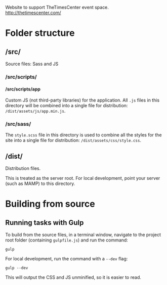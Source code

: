 Website to support TheTimesCenter event space. http://thetimescenter.com/

# Folder structure

## /src/

Source files: Sass and JS

### /src/scripts/
#### /src/scripts/app

Custom JS (not third-party libraries) for the application. All `.js` files in this directory will be combined into a single file for distribution: `/dist/assets/js/app.min.js`.

### /src/sass/

The `style.scss` file in this directory is used to combine all the styles for the site into a single file for distribution: `/dist/assets/css/style.css`.

## /dist/

Distribution files.

This is treated as the server root. For local development, point your server (such as MAMP) to this directory.

# Building from source

## Running tasks with Gulp

To build from the source files, in a terminal window, navigate to the project root folder (containing `gulpfile.js`) and run the command:

`gulp`

For local development, run the command with a `--dev` flag:

`gulp --dev`

This will output the CSS and JS unminified, so it is easier to read.
